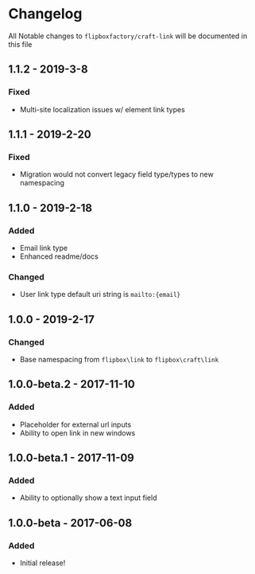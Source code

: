 # Changelog
All Notable changes to `flipboxfactory/craft-link` will be documented in this file

## 1.1.2 - 2019-3-8
### Fixed
- Multi-site localization issues w/ element link types

## 1.1.1 - 2019-2-20
### Fixed
- Migration would not convert legacy field type/types to new namespacing

## 1.1.0 - 2019-2-18
### Added
- Email link type
- Enhanced readme/docs

### Changed
- User link type default uri string is `mailto:{email}`

## 1.0.0 - 2019-2-17
### Changed
- Base namespacing from `flipbox\link` to `flipbox\craft\link`

## 1.0.0-beta.2 - 2017-11-10
### Added
- Placeholder for external url inputs
- Ability to open link in new windows

## 1.0.0-beta.1 - 2017-11-09
### Added
- Ability to optionally show a text input field

## 1.0.0-beta - 2017-06-08
### Added
- Initial release!
